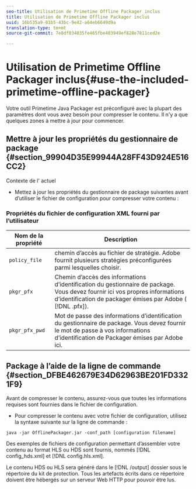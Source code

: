 ```yaml
---
seo-title: Utilisation de Primetime Offline Packager inclus
title: Utilisation de Primetime Offline Packager inclus
uuid: 16b535a9-81b5-43bc-9e42-a64eb6649d9a
translation-type: tm+mt
source-git-commit: 7e8df034035fe465fbe403949ef828e7811ced2e

---
```



# Utilisation de Primetime Offline Packager inclus{#use-the-included-primetime-offline-packager}

Votre outil Primetime Java Packager est préconfiguré avec la plupart des paramètres dont vous avez besoin pour compresser le contenu. Il n&#39;y a que quelques zones à mettre à jour pour commencer.

## Mettre à jour les propriétés du gestionnaire de package {#section_99904D35E99944A28FF43D924E516CC2}

Contexte de l&#39; actuel

* Mettez à jour les propriétés du gestionnaire de package suivantes avant d’utiliser le fichier de configuration pour compresser votre contenu :

### Propriétés du fichier de configuration XML fourni par l’utilisateur

| Nom de la propriété | Description |
|---|---|
| `policy_file` | chemin d’accès au fichier de stratégie. Adobe fournit plusieurs stratégies préconfigurées parmi lesquelles choisir. |
| `pkgr_pfx` | Chemin d’accès des informations d’identification du gestionnaire de package. Vous devez fournir ici vos propres informations d’identification de packager émises par Adobe ( [!DNL .pfx]). |
| `pkgr_pfx_pwd` | Mot de passe des informations d’identification du gestionnaire de package. Vous devez fournir le mot de passe à vos informations d’identification de Packager émises par Adobe ici. |

## Package à l’aide de la ligne de commande {#section_DFBE462679E34D62963BE201FD3321F9}

Avant de compresser le contenu, assurez-vous que toutes les informations requises sont fournies dans le fichier de configuration.

* Pour compresser le contenu avec votre fichier de configuration, utilisez la syntaxe suivante sur la ligne de commande :

```
java -jar OfflinePackager.jar -conf_path [configuration filename]
```

Des exemples de fichiers de configuration permettant d’assembler votre contenu au format HLS ou HDS sont fournis, nommés [!DNL config_hds.xml] et [!DNL config.hls.xml].

Le contenu HDS ou HLS sera généré dans le [!DNL /output] dossier sous le répertoire du kit de protection. Tous les artefacts écrits dans ce répertoire doivent être hébergés sur un serveur Web HTTP pour pouvoir être lus.
